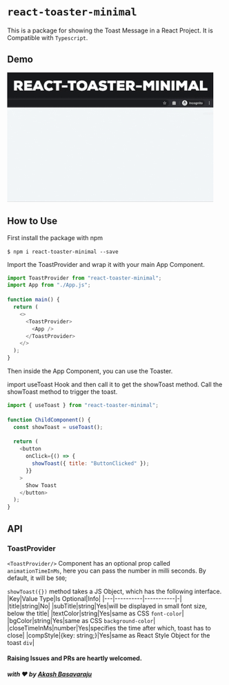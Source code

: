 # `react-toaster-minimal`

This is a package for showing the Toast Message in a React Project. It is Compatible with `Typescript`.

## Demo

![](toast-giphy.gif)

## How to Use

First install the package with npm

`$ npm i react-toaster-minimal --save`

Import the ToastProvider and wrap it with your main App Component.

```js
import ToastProvider from "react-toaster-minimal";
import App from "./App.js";

function main() {
  return (
    <>
      <ToastProvider>
        <App />
      </ToastProvider>
    </>
  );
}
```

Then inside the App Component, you can use the Toaster.

import useToast Hook and then call it to get the showToast method. Call the showToast method to trigger the toast.

```js
import { useToast } from "react-toaster-minimal";

function ChildComponent() {
  const showToast = useToast();

  return (
    <button
      onClick={() => {
        showToast({ title: "ButtonClicked" });
      }}
    >
      Show Toast
    </button>
  );
}
```

## API

### ToastProvider

`<ToastProvider/>` Component has an optional prop called `animationTimeInMs`, here you can pass the number in milli seconds. By default, it will be `500`;

`showToast({})` method takes a JS Object, which has the following interface.
|Key|Value Type|Is Optional|Info|
|---|----------|-----------|-|
|title|string|No|
|subTitle|string|Yes|will be displayed in small font size, below the title|
|textColor|string|Yes|same as CSS `font-color`|
|bgColor|string|Yes|same as CSS `background-color`|
|closeTimeInMs|number|Yes|specifies the time after which, toast has to close|
|compStyle|{key: string;}|Yes|same as React Style Object for the toast `div`|

#### Raising Issues and PRs are heartly welcomed.

##### with :heart: by [Akash Basavaraju](https://github.com/akash-basavaraju)

```

```

